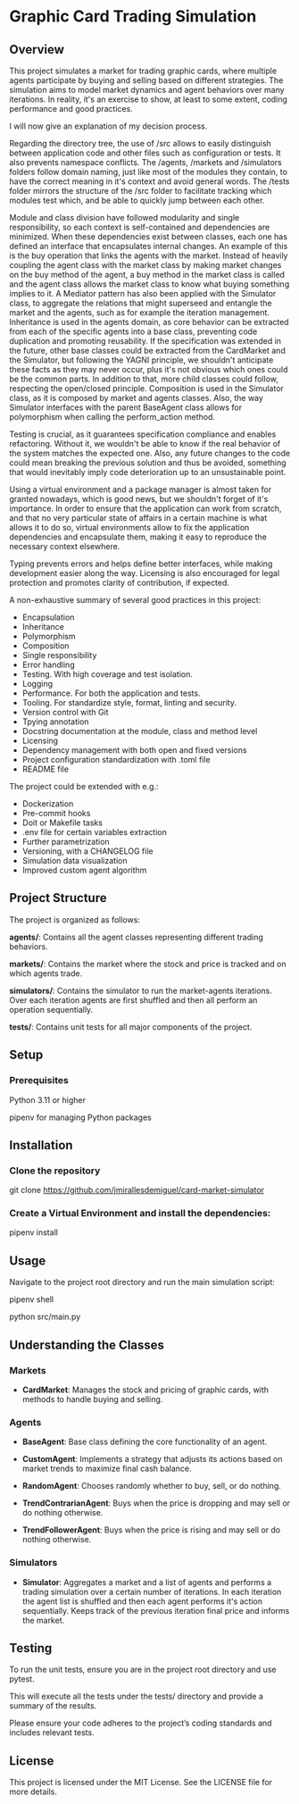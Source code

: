 # Graphic Card Trading Simulation
## Overview
This project simulates a market for trading graphic cards, where multiple agents participate by buying and selling based on different strategies. The simulation aims to model market dynamics and agent behaviors over many iterations. In reality, it's an exercise to show, at least to some extent, coding performance and good practices.

I will now give an explanation of my decision process.

Regarding the directory tree, the use of /src allows to easily distinguish between application code and other files such as configuration or tests. It also prevents namespace conflicts. The /agents, /markets and /simulators folders follow domain naming, just like most of the modules they contain, to have the correct meaning in it's context and avoid general words. The /tests folder mirrors the structure of the /src folder to facilitate tracking which modules test which, and be able to quickly jump between each other.

Module and class division have followed modularity and single responsibility, so each context is self-contained and dependencies are minimized. When these dependencies exist between classes, each one has defined an interface that encapsulates internal changes. An example of this is the buy operation that links the agents with the market. Instead of heavily coupling the agent class with the market class by making market changes on the buy method of the agent, a buy method in the market class is called and the agent class allows the market class to know what buying something implies to it. A Mediator pattern has also been applied with the Simulator class, to aggregate the relations that might superseed and entangle the market and the agents, such as for example the iteration management. Inheritance is used in the agents domain, as core behavior can be extracted from each of the specific agents into a base class, preventing code duplication and promoting reusability. If the specification was extended in the future, other base classes could be extracted from the CardMarket and the Simulator, but following the YAGNI principle, we shouldn't anticipate these facts as they may never occur, plus it's not obvious which ones could be the common parts. In addition to that, more child classes could follow, respecting the open/closed principle. Composition is used in the Simulator class, as it is composed by market and agents classes. Also, the way Simulator interfaces with the parent BaseAgent class allows for polymorphism when calling the perform_action method.

Testing is crucial, as it guarantees specification compliance and enables refactoring. Without it, we wouldn't be able to know if the real behavior of the system matches the expected one. Also, any future changes to the code could mean breaking the previous solution and thus be avoided, something that would inevitably imply code deterioration up to an unsustainable point.

Using a virtual environment and a package manager is almost taken for granted nowadays, which is good news, but we shouldn't forget of it's importance. In order to ensure that the application can work from scratch, and that no very particular state of affairs in a certain machine is what allows it to do so, virtual environments allow to fix the application dependencies and encapsulate them, making it easy to reproduce the necessary context elsewhere.

Typing prevents errors and helps define better interfaces, while making development easier along the way. Licensing is also encouraged for legal protection and promotes clarity of contribution, if expected.

A non-exhaustive summary of several good practices in this project:
- Encapsulation
- Inheritance
- Polymorphism
- Composition
- Single responsibility
- Error handling
- Testing. With high coverage and test isolation.
- Logging
- Performance. For both the application and tests.
- Tooling. For standardize style, format, linting and security.
- Version control with Git
- Tpying annotation
- Docstring documentation at the module, class and method level
- Licensing
- Dependency management with both open and fixed versions
- Project configuration standardization with .toml file
- README file

The project could be extended with e.g.:
- Dockerization
- Pre-commit hooks
- Doit or Makefile tasks
- .env file for certain variables extraction
- Further parametrization
- Versioning, with a CHANGELOG file
- Simulation data visualization
- Improved custom agent algorithm

## Project Structure
The project is organized as follows:

**agents/**: Contains all the agent classes representing different trading behaviors.

**markets/**: Contains the market where the stock and price is tracked and on which agents trade. 

**simulators/**: Contains the simulator to run the market-agents iterations. Over each iteration agents are first shuffled and then all perform an operation sequentially.

**tests/**: Contains unit tests for all major components of the project.

## Setup
### Prerequisites
Python 3.11 or higher

pipenv for managing Python packages

## Installation

### Clone the repository
git clone https://github.com/jmirallesdemiguel/card-market-simulator
### Create a Virtual Environment and install the dependencies:
pipenv install

## Usage
Navigate to the project root directory and run the main simulation script:

pipenv shell

python src/main.py

## Understanding the Classes
### Markets

- **CardMarket**: Manages the stock and pricing of graphic cards, with methods to handle buying and selling.

### Agents

- **BaseAgent**: Base class defining the core functionality of an agent.

- **CustomAgent**: Implements a strategy that adjusts its actions based on market trends to maximize final cash balance.

- **RandomAgent**: Chooses randomly whether to buy, sell, or do nothing.

- **TrendContrarianAgent**: Buys when the price is dropping and may sell or do nothing otherwise.

- **TrendFollowerAgent**: Buys when the price is rising and may sell or do nothing otherwise.

### Simulators

- **Simulator**: Aggregates a market and a list of agents and performs a trading simulation over a certain number of iterations. In each iteration the agent list is shuffled and then each agent performs it's action sequentially. Keeps track of the previous iteration final price and informs the market.

## Testing
To run the unit tests, ensure you are in the project root directory and use pytest.

This will execute all the tests under the tests/ directory and provide a summary of the results.

Please ensure your code adheres to the project’s coding standards and includes relevant tests.

## License
This project is licensed under the MIT License. See the LICENSE file for more details.

